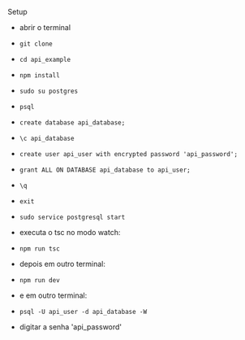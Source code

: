 Setup

- abrir o terminal
- `git clone`
- `cd api_example`
- `npm install`
- `sudo su postgres`
- `psql`
- `create database api_database;`
- `\c api_database`
- `create user api_user with encrypted password 'api_password';`
- `grant ALL ON DATABASE api_database to api_user;`
- `\q`
- `exit`
- `sudo service postgresql start`

- executa o tsc no modo watch:
- `npm run tsc`

- depois em outro terminal:
- `npm run dev`

- e em outro terminal:
- `psql -U api_user -d api_database -W`
- digitar a senha 'api_password'
